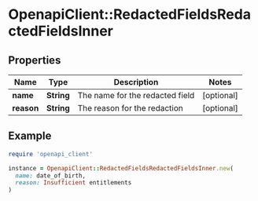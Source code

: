 # OpenapiClient::RedactedFieldsRedactedFieldsInner

## Properties

| Name | Type | Description | Notes |
| ---- | ---- | ----------- | ----- |
| **name** | **String** | The name for the redacted field | [optional] |
| **reason** | **String** | The reason for the redaction | [optional] |

## Example

```ruby
require 'openapi_client'

instance = OpenapiClient::RedactedFieldsRedactedFieldsInner.new(
  name: date_of_birth,
  reason: Insufficient entitlements
)
```

